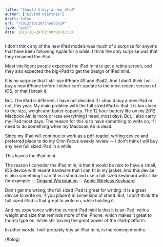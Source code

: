 ```yaml
---
title: "Should I buy a new iPad"
author: ["Eivind Hjertnes"]
draft: false
url: "/2013/10/29/Should/24"
type: "post"
date: 2013-10-29T01:00:00+01:00
---
```


I don't think any of the new iPad models was much of a surprise for
anyone that have been following Apple for a while. I think the only
surprise was that they renamed the iPad.

Most intelligent people expected the iPad mini to get a retina screen,
and they also expected the big-iPad to get the design of iPad mini.

It is no surprise that I still use iPhone 4S and iPad2. And I don't
think I will buy a new iPhone before I either can't update to the most
recent version of iOS, or that I break it.

But. The iPad is different. I have not decided if I should buy a new
iPad or not, this year. My main problem with the full sized iPad is that
it is too close to the size, weight and batter capacity. The 12 hour
battery life on my 2012 Macbook Air, is more or less everything I need,
most days. But, I also carry my iPad most days. The reason for this is
to have something to write on, if I need to do something when my Macbook
Air is dead.

Since my iPad will continue to work as a pdf-reader, writing device and
preferred place to do my OmniFocus weekly review -- I don't think I will
buy any new full sized iPad in a while.

This leaves the iPad mini.

The reason I consider the iPad mini, is that it would be nice to have a
small, iOS device with recent hardware that I can fit in my jacket. And
this device is also something I can fit in a stand and use a full sized
keyboard with. Like for example: --
[Origami
Workstation](http://goincase.com/shop/incase-origami-workstation-for-ipad-2) -- [Apple Wireless
Keyboard](http://www.apple.com/keyboard/)

Don't get me wrong, the full sized iPad is great for writing. It is a
great device to write on, if you place it in some kind of stand. But, I
don't think the full sized iPad is that great to write on, while holding
it.

And my experience with the current iPad mini is that it is an iPad, with
a weight and size that reminds more of the iPhone; which makes it great
to thumb type on, while still having the great power of the
iPad-platform.

In other words. I will probably buy an iPad mini, in the coming months.

(#blog)
